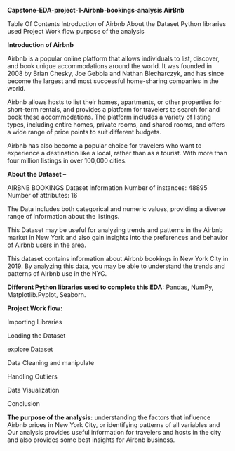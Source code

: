 **Capstone-EDA-project-1-Airbnb-bookings-analysis AirBnb**

Table Of Contents
Introduction of Airbnb
About the Dataset
Python libraries used
Project Work flow
purpose of the analysis

**Introduction of Airbnb**

Airbnb is a popular online platform that allows individuals to list, discover, and book unique accommodations around the world. It was founded in 2008 by Brian Chesky, Joe Gebbia and Nathan Blecharczyk, and has since become the largest and most successful home-sharing companies in the world.

Airbnb allows hosts to list their homes, apartments, or other properties for short-term rentals, and provides a platform for travelers to search for and book these accommodations. The platform includes a variety of listing types, including entire homes, private rooms, and shared rooms, and offers a wide range of price points to suit different budgets.

Airbnb has also become a popular choice for travelers who want to experience a destination like a local, rather than as a tourist. With more than four million listings in over 100,000 cities.

**About the Dataset –**

AIRBNB BOOKINGS
Dataset Information
Number of instances: 48895
Number of attributes: 16

The Data includes both categorical and numeric values, providing a diverse range of information about the listings.

This Dataset may be useful for analyzing trends and patterns in the Airbnb market in New York and also gain insights into the preferences and behavior of Airbnb users in the area.

This dataset contains information about Airbnb bookings in New York City in 2019. By analyzing this data, you may be able to understand the trends and patterns of Airbnb use in the NYC.

**Different Python libraries used to complete this EDA:**
Pandas,
NumPy,
Matplotlib.Pyplot,
Seaborn.

**Project Work flow:**

Importing Libraries

Loading the Dataset

explore Dataset

Data Cleaning and manipulate

Handling Outliers

Data Visualization

Conclusion

**The purpose of the analysis:**
understanding the factors that influence Airbnb prices in New York City, or identifying patterns of all variables and Our analysis provides useful information for travelers and hosts in the city and also provides some best insights for Airbnb business.



